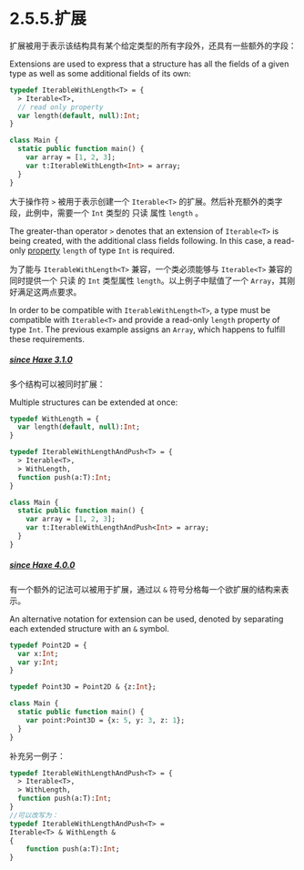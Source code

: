 # 2.5.5.扩展

扩展被用于表示该结构具有某个给定类型的所有字段外，还具有一些额外的字段：

Extensions are used to express that a structure has all the fields of a given type as well as some additional fields of its own:

```haxe
typedef IterableWithLength<T> = {
  > Iterable<T>,
  // read only property
  var length(default, null):Int;
}

class Main {
  static public function main() {
    var array = [1, 2, 3];
    var t:IterableWithLength<Int> = array;
  }
}
```

大于操作符 `>` 被用于表示创建一个 `Iterable<T>` 的扩展。然后补充额外的类字段，此例中，需要一个 `Int` 类型的 只读 属性 `length` 。

The greater-than operator `>` denotes that an extension of `Iterable<T>` is being created, with the additional class fields following. In this case, a read-only [property](https://haxe.org/manual/class-field-property.html) `length` of type `Int` is required.

为了能与 `IterableWithLength<T>` 兼容，一个类必须能够与 `Iterable<T>` 兼容的同时提供一个 只读 的 `Int` 类型属性 `length`。以上例子中赋值了一个 `Array`，其刚好满足这两点要求。

In order to be compatible with `IterableWithLength<T>`, a type must be compatible with `Iterable<T>` and provide a read-only `length` property of type `Int`. The previous example assigns an `Array`, which happens to fulfill these requirements.



##### [since Haxe 3.1.0](https://haxe.org/manual/types-structure-extensions.html#since-haxe-3.1.0)

多个结构可以被同时扩展：

Multiple structures can be extended at once:

```haxe
typedef WithLength = {
  var length(default, null):Int;
}

typedef IterableWithLengthAndPush<T> = {
  > Iterable<T>,
  > WithLength,
  function push(a:T):Int;
}

class Main {
  static public function main() {
    var array = [1, 2, 3];
    var t:IterableWithLengthAndPush<Int> = array;
  }
}
```



##### [since Haxe 4.0.0](https://haxe.org/manual/types-structure-extensions.html#since-haxe-4.0.0)

有一个额外的记法可以被用于扩展，通过以 `&` 符号分格每一个欲扩展的结构来表示。

An alternative notation for extension can be used, denoted by separating each extended structure with an `&` symbol.

```haxe
typedef Point2D = {
  var x:Int;
  var y:Int;
}

typedef Point3D = Point2D & {z:Int};

class Main {
  static public function main() {
    var point:Point3D = {x: 5, y: 3, z: 1};
  }
}
```

补充另一例子：

```haxe
typedef IterableWithLengthAndPush<T> = {
  > Iterable<T>,
  > WithLength,
  function push(a:T):Int;
}
//可以改写为：
typedef IterableWithLengthAndPush<T> =
Iterable<T> & WithLength &
{
    function push(a:T):Int;
}
```

